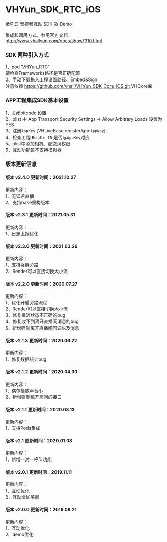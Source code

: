 # VHYun_SDK_RTC_iOS
微吼云 音视频互动 SDK 及 Demo <br>

集成和调用方式，参见官方文档：http://www.vhallyun.com/docs/show/310.html <br>

### SDK 两种引入方式
1、pod 'VHYun_RTC'<br>
  请检查Frameworks路径是否正确配置 <br>
2、手动下载拖入工程设置路径、Embed&Sign<br>
注意依赖 https://github.com/vhall/VHYun_SDK_Core_iOS.git VHCore库<br>

### APP工程集成SDK基本设置
1、关闭bitcode 设置<br>
2、plist 中 App Transport Security Settings -> Allow Arbitrary Loads 设置为YES<br>
3、注册`AppKey`  [VHLiveBase registerApp:`AppKey`]; <br>
4、检查工程 `Bundle ID` 是否与`AppKey`对应 <br>
5、plist中添加相机、麦克风权限 <br>
6、互动功能暂不支持模拟器 <br>


### 版本更新信息

#### 版本 v2.4.0 更新时间：2021.10.27
更新内容：<br>
1、无延迟直播<br>
2、支持base重构版本<br>

#### 版本 v2.3.1 更新时间：2021.05.31
更新内容：<br>
1、日志上报优化<br>

#### 版本 v2.3.0 更新时间：2021.03.26
更新内容：<br>
1、支持竖屏旁路<br>
2、Render可以直接切换大小流<br>


#### 版本 v2.2.0 更新时间：2020.07.27
更新内容：<br>
1、优化开启旁路流程<br>
2、Render可以直接切换大小流<br>
3、修复推流状态不正确的bug<br>
4、修复收不到离开直播间消息的bug<br>
5、新增强制离开直播间回调以及消息<br>

#### 版本 v2.1.3 更新时间：2020.06.22
更新内容：<br>
1、修复数据统计bug<br>

#### 版本 v2.1.2 更新时间：2020.04.30
更新内容：<br>
1、偶尔播放声音小<br>
2、新增强制离开房间的接口<br>

#### 版本 v2.1.1 更新时间：2020.03.13
更新内容：<br>
1、支持Pods集成<br>

#### 版本 v2.1 更新时间：2020.01.08
更新内容：<br>
1、新增一对一呼叫功能<br>

#### 版本 v2.0.1 更新时间：2019.11.11
更新内容：<br>
1、互动优化<br>
2、互动增加美颜<br>

#### 版本 v2.0.0 更新时间：2019.08.21
更新内容：<br>
1、互动优化<br>
2、demo优化<br>


